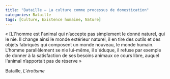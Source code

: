 ```yaml
---
title: "Bataille – La culture comme processus de domestication"
categories: Bataille
tags: [Culture, Existence humaine, Nature]
---
```


« [L]'homme est l'animal qui n’accepte pas simplement le donné naturel, qui le nie. Il change ainsi le monde extérieur naturel, il en tire des outils et des objets fabriqués qui composent un monde nouveau, le monde humain. L'homme parallèlement se nie lui-même, il s'éduque, il refuse par exemple de donner à la satisfaction de ses besoins animaux ce cours libre, auquel l'animal n’apportait pas de réserve » 

Bataille, _L'érotisme_